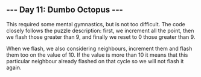 ## --- Day 11: Dumbo Octopus ---

This required some mental gymnastics, but is not too difficult. The code closely follows the puzzle
description: first, we increment all the point, then we flash those greater than 9, and finally we
reset to 0 those greater than 9.

When we flash, we also considering neighbours, increment them and flash them too on the value of 10.
If the value is more than 10 it means that this particular neighbour already flashed on that cycle
so we will not flash it again.
